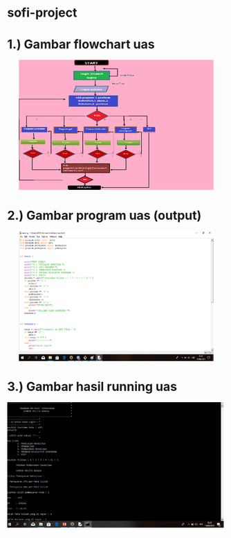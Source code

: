 # sofi-project

# 1.) Gambar flowchart uas
<p align="center">
<img src="https://github.com/sitisofiya/sofi-project/blob/master/flow.png" width="450" height="300" />
</p>

# 2.) Gambar program uas (output)
<p align="center">
<img src="https://github.com/sitisofiya/sofi-project/blob/master/ss-program-uas.png" width="450" height="300" />
</p>

# 3.) Gambar hasil running uas
<p align="center">
<img src="https://github.com/sitisofiya/sofi-project/blob/master/ss-running.png" witdh="450" height="300" />
</p>
